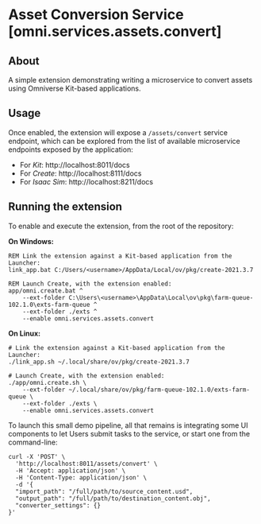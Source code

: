 # Asset Conversion Service [omni.services.assets.convert]

## About

A simple extension demonstrating writing a microservice to convert assets using Omniverse Kit-based applications.

## Usage

Once enabled, the extension will expose a `/assets/convert` service endpoint, which can be explored from the list of available microservice endpoints exposed by the application:

 * For *Kit*: http://localhost:8011/docs
 * For *Create*: http://localhost:8111/docs
 * For *Isaac Sim*: http://localhost:8211/docs

## Running the extension

To enable and execute the extension, from the root of the repository:

**On Windows:**
```batch
REM Link the extension against a Kit-based application from the Launcher:
link_app.bat C:/Users/<username>/AppData/Local/ov/pkg/create-2021.3.7

REM Launch Create, with the extension enabled:
app/omni.create.bat ^
    --ext-folder C:\Users\<username>\AppData\Local\ov\pkg\farm-queue-102.1.0\exts-farm-queue ^
    --ext-folder ./exts ^
    --enable omni.services.assets.convert
```

**On Linux:**
```shell
# Link the extension against a Kit-based application from the Launcher:
./link_app.sh ~/.local/share/ov/pkg/create-2021.3.7

# Launch Create, with the extension enabled:
./app/omni.create.sh \
    --ext-folder ~/.local/share/ov/pkg/farm-queue-102.1.0/exts-farm-queue \
    --ext-folder ./exts \
    --enable omni.services.assets.convert
```

To launch this small demo pipeline, all that remains is integrating some UI components to let Users submit tasks to the service, or start one from the command-line:
```shell
curl -X 'POST' \
  'http://localhost:8011/assets/convert' \
  -H 'Accept: application/json' \
  -H 'Content-Type: application/json' \
  -d '{
  "import_path": "/full/path/to/source_content.usd",
  "output_path": "/full/path/to/destination_content.obj",
  "converter_settings": {}
}'
```
